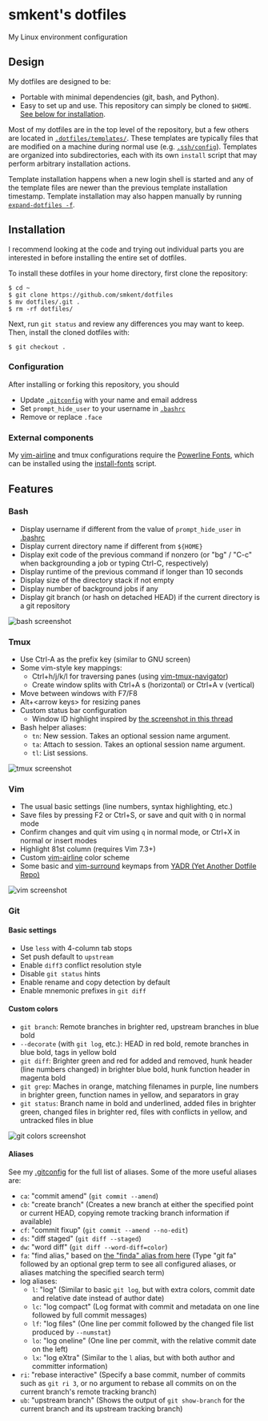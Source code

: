 # smkent's dotfiles

My Linux environment configuration

## Design

My dotfiles are designed to be:
* Portable with minimal dependencies (git, bash, and Python).
* Easy to set up and use. This repository can simply be cloned to `$HOME`. [See
below for installation](#installation).

Most of my dotfiles are in the top level of the repository, but a few others
are located in [`.dotfiles/templates/`](/.dotfiles/templates/). These templates
are typically files that are modified on a machine during normal use (e.g.
[`.ssh/config`](/.dotfiles/templates/ssh/config_append)). Templates are
organized into subdirectories, each with its own `install` script that may
perform arbitrary installation actions.

Template installation happens when a new login shell is started and any of the
template files are newer than the previous template installation timestamp.
Template installation may also happen manually by running
[`expand-dotfiles -f`](/.dotfiles/bin/expand-dotfiles).

## Installation

I recommend looking at the code and trying out individual parts you are
interested in before installing the entire set of dotfiles.

To install these dotfiles in your home directory, first clone the repository:

```shell
$ cd ~
$ git clone https://github.com/smkent/dotfiles
$ mv dotfiles/.git .
$ rm -rf dotfiles/
```

Next, run `git status` and review any differences you may want to keep. Then,
install the cloned dotfiles with:

```shell
$ git checkout .
```

### Configuration

After installing or forking this repository, you should

* Update [`.gitconfig`](/.gitconfig) with your name and email address
* Set `prompt_hide_user` to your username in [`.bashrc`](/.bashrc)
* Remove or replace `.face`

### External components

My [vim-airline](https://github.com/vim-airline/vim-airline) and tmux
configurations require the [Powerline
Fonts](https://github.com/powerline/fonts), which can be installed using the
[install-fonts](/.dotfiles/bin/install-fonts) script.

## Features

### Bash

* Display username if different from the value of `prompt_hide_user` in
[.bashrc](/.bashrc)
* Display current directory name if different from `${HOME}`
* Display exit code of the previous command if nonzero (or "bg" / "C-c" when
backgrounding a job or typing Ctrl-C, respectively)
* Display runtime of the previous command if longer than 10 seconds
* Display size of the directory stack if not empty
* Display number of background jobs if any
* Display git branch (or hash on detached HEAD) if the current directory is a
git repository

![bash screenshot](/.dotfiles/img/screenshot-bashrc.png)

### Tmux

* Use Ctrl-A as the prefix key (similar to GNU screen)
* Some vim-style key mappings:
  * Ctrl+h/j/k/l for traversing panes (using
[vim-tmux-navigator](https://github.com/christoomey/vim-tmux-navigator))
  * Create window splits with Ctrl+A s (horizontal) or Ctrl+A v (vertical)
* Move between windows with F7/F8
* Alt+&lt;arrow keys&gt; for resizing panes
* Custom status bar configuration
  * Window ID highlight inspired by [the screenshot in this
thread](http://crunchbang.org/forums/viewtopic.php?id=20504)
* Bash helper aliases:
  * `tn`: New session. Takes an optional session name argument.
  * `ta`: Attach to session. Takes an optional session name argument.
  * `tl`: List sessions.

![tmux screenshot](/.dotfiles/img/screenshot-tmux.png)

### Vim

* The usual basic settings (line numbers, syntax highlighting, etc.)
* Save files by pressing F2 or Ctrl+S, or save and quit with `Q` in normal mode
* Confirm changes and quit vim using `q` in normal mode, or Ctrl+X in normal or
insert modes
* Highlight 81st column (requires Vim 7.3+)
* Custom [vim-airline](https://github.com/vim-airline/vim-airline) color scheme
* Some basic and [vim-surround](https://github.com/tpope/vim-surround) keymaps
from [YADR (Yet Another Dotfile Repo)](https://github.com/skwp/dotfiles/)

![vim screenshot](/.dotfiles/img/screenshot-vim.png)

### Git

#### Basic settings

* Use `less` with 4-column tab stops
* Set push default to `upstream`
* Enable `diff3` conflict resolution style
* Disable `git status` hints
* Enable rename and copy detection by default
* Enable mnemonic prefixes in `git diff`

#### Custom colors

* `git branch`: Remote branches in brighter red, upstream branches in blue bold
* `--decorate` (with `git log`, etc.): HEAD in red bold, remote branches in
blue bold, tags in yellow bold
* `git diff`: Brighter green and red for added and removed, hunk header (line
numbers changed) in brighter blue bold, hunk function header in magenta bold
* `git grep`: Maches in orange, matching filenames in purple, line numbers in
brighter green, function names in yellow, and separators in gray
* `git status`: Branch name in bold and underlined, added files in brighter
green, changed files in brighter red, files with conflicts in yellow, and
untracked files in blue

![git colors screenshot](/.dotfiles/img/screenshot-git-colors.png)

#### Aliases

See my [.gitconfig](/.gitconfig) for the full list of aliases. Some of the
more useful aliases are:

* `ca`: "commit amend" (`git commit --amend`)
* `cb`: "create branch" (Creates a new branch at either the specified point or
current HEAD, copying remote tracking branch information if available)
* `cf`: "commit fixup" (`git commit --amend --no-edit`)
* `ds`: "diff staged" (`git diff --staged`)
* `dw`: "word diff" (`git diff --word-diff=color`)
* `fa`: "find alias," based on [the "finda" alias from
here](http://brettterpstra.com/2014/08/04/shell-tricks-one-git-alias-to-rule-them-all/)
(Type "git fa" followed by an optional grep term to see all configured aliases,
or aliases matching the specified search term)
* log aliases:
  * `l`: "log" (Similar to basic `git log`, but with extra colors, commit date
and relative date instead of author date)
  * `lc`: "log compact" (Log format with commit and metadata on one line
followed by full commit messages)
  * `lf`: "log files" (One line per commit followed by the changed file list
produced by `--numstat`)
  * `lo`: "log oneline" (One line per commit, with the relative commit date on
the left)
  * `lx`: "log eXtra" (Similar to the `l` alias, but with both author and
committer information)
* `ri`: "rebase interactive" (Specify a base commit, number of commits such as
`git ri 3`, or no argument to rebase all commits on on the current branch's
remote tracking branch)
* `ub`: "upstream branch" (Shows the output of `git show-branch` for the
current branch and its upstream tracking branch)
